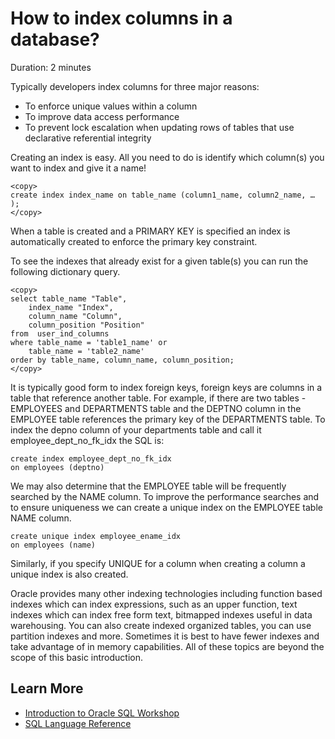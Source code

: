 # How to index columns in a database?

Duration: 2 minutes

Typically developers index columns for three major reasons:
- To enforce unique values within a column
- To improve data access performance
- To prevent lock escalation when updating rows of tables that use declarative referential integrity

Creating an index is easy. All you need to do is identify which column(s) you want to index and give it a name!

```
<copy>
create index index_name on table_name (column1_name, column2_name, … );
</copy>
```

When a table is created and a PRIMARY KEY is specified an index is automatically created to enforce the primary key constraint.

To see the indexes that already exist for a given table(s) you can run the following dictionary query.

```
<copy>
select table_name "Table", 
    index_name "Index", 
    column_name "Column", 
    column_position "Position"
from  user_ind_columns 
where table_name = 'table1_name' or 
    table_name = 'table2_name'
order by table_name, column_name, column_position;
</copy>
```

It is typically good form to index foreign keys, foreign keys are columns in a table that reference another table. For example, if there are two tables - EMPLOYEES and DEPARTMENTS table and the DEPTNO column in the EMPLOYEE table references the primary key of the DEPARTMENTS table. To index the depno column of your departments table and call it employee_dept\_no\_fk\_idx the SQL is:

```
create index employee_dept_no_fk_idx 
on employees (deptno)
```

We may also determine that the EMPLOYEE table will be frequently searched by the NAME column. To improve the performance searches and to ensure uniqueness we can create a unique index on the EMPLOYEE table NAME column.

```
create unique index employee_ename_idx
on employees (name)
```

Similarly, if you specify UNIQUE for a column when creating a column a unique index is also created.

Oracle provides many other indexing technologies including function based indexes which can index expressions, such as an upper function, text indexes which can index free form text, bitmapped indexes useful in data warehousing. You can also create indexed organized tables, you can use partition indexes and more. Sometimes it is best to have fewer indexes and take advantage of in memory capabilities. All of these topics are beyond the scope of this basic introduction.

## Learn More

* [Introduction to Oracle SQL Workshop](https://apexapps.oracle.com/pls/apex/dbpm/r/livelabs/view-workshop?wid=943)
* [SQL Language Reference](https://docs.oracle.com/en/database/oracle/oracle-database/12.2/sqlrf/Introduction-to-Oracle-SQL.html#GUID-049B7AE8-11E1-4110-B3E4-D117907D77AC)
